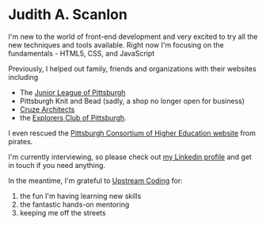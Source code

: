 # Judith A. Scanlon

I'm new to the world of front-end development and very excited to try all the new techniques and tools available. Right now I'm focusing on the fundamentals - HTML5, CSS, and JavaScript

Previously, I helped out family, friends and organizations with their websites including
* The [Junior League of Pittsburgh](https://www.jlpgh.org/) 
* Pittsburgh Knit and Bead (sadly, a shop no longer open for business)  
* [Cruze Architects](http://www.cruzearchitects.com/)
* the [Explorers Club of Pittsburgh](pittecp.org).  

I even rescued the [Pittsburgh Consortium of Higher Education website](https://pche-pa.org/) from pirates.

I'm currently interviewing, so please check out [my Linkedin profile](https://www.linkedin.com/in/judithscanlon/) and get in touch if you need anything.

In the meantime, I'm grateful to [Upstream Coding](https://www.upstreamcoding.com/) for: 
1. the fun I'm having learning new skills 
2. the fantastic hands-on mentoring
3. keeping me off the streets

